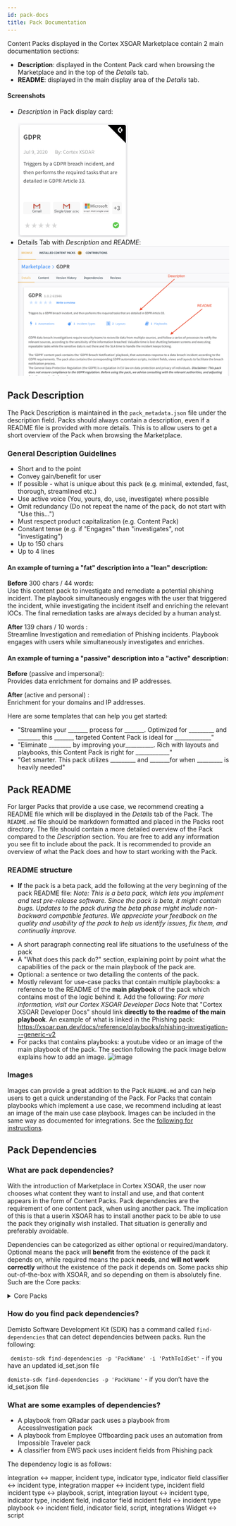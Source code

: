 ```yaml
---
id: pack-docs
title: Pack Documentation
---
```


Content Packs displayed in the Cortex XSOAR Marketplace contain 2 main documentation sections: 
* **Description**: displayed in the Content Pack card when browsing the Marketplace and in the top of the *Details* tab.
* **README**: displayed in the main display area of the *Details* tab.

#### Screenshots
* *Description* in Pack display card: <br/>  
<img src="../doc_imgs/integrations/gdpr-card.png" width="250"></img>  
* Details Tab with *Description* and *README*:
![](../doc_imgs/integrations/gdpr-details.png)    


## Pack Description
The Pack Description is maintained in the `pack_metadata.json` file under the description field. Packs should always contain a description, even if a README file is provided with more details. This is to allow users to get a short overview of the Pack when browsing the Marketplace.

### General Description Guidelines
- Short and to the point
- Convey gain/benefit for user
- If possible - what is unique about this pack (e.g. minimal, extended, fast, thorough, streamlined etc.)
- Use active voice (You, yours, do, use, investigate) where possible
- Omit redundancy (Do not repeat the name of the pack, do not start with "Use this…")
- Must respect product capitalization (e.g. Content Pack)
- Constant tense (e.g. if "Engages" than "investigates", not "investigating")
- Up to 150 chars
- Up to 4 lines

#### An example of turning a "fat" description into a "lean" description:
**Before** 300 chars / 44 words:  
Use this content pack to investigate and remediate a potential phishing incident. The playbook simultaneously engages with the user that triggered the incident, while investigating the incident itself and enriching the relevant IOCs.
The final remediation tasks are always decided by a human analyst.

**After** 139 chars / 10 words :  
Streamline Investigation and remediation of Phishing incidents. Playbook engages with users while simultaneously investigates and enriches.

#### An example of turning a "passive" description into a "active" description:
**Before** (passive and impersonal):  
Provides data enrichment for domains and IP addresses.

**After** (active and personal) :  
Enrichment for your domains and IP addresses.

Here are some templates that can help you get started:

* "Streamline your _______ process for  _______. Optimized for _________ and ________ this _______ targeted Content Pack is ideal for _____________"
* "Eliminate ________ by improving your__________. Rich with layouts and playbooks, this Content Pack is right for ____________"
* "Get smarter. This pack utilizes _________ and _______for when _________ is heavily needed"

## Pack README
For larger Packs that provide a use case, we recommend creating a README file which will be displayed in the *Details* tab of the Pack. The `README.md` file should be markdown formatted and placed in the Packs root directory. The file should contain a more detailed overview of the Pack compared to the *Description* section. You are free to add any information you see fit to include about the pack. It is recommended to provide an overview of what the Pack does and how to start working with the Pack.  

### README structure
- **If** the pack is a beta pack, add the following at the very beginning of the pack README file:
_Note: This is a beta pack, which lets you implement and test pre-release software. Since the pack is beta, it might contain bugs. Updates to the pack during the beta phase might include non-backward compatible features. We appreciate your feedback on the quality and usability of the pack to help us identify issues, fix them, and continually improve._
* A short paragraph connecting real life situations to the usefulness of the pack
* A "What does this pack do?" section, explaining point by point what the capabilities of the pack or the main playbook of the pack are.
* Optional: a sentence or two detailing the contents of the pack.
* Mostly relevant for use-case packs that contain multiple playbooks: a reference to the README of the **main playbook** of the pack which contains most of the logic behind it. Add the following:
_For more information, visit our Cortex XSOAR Developer Docs_
Note that "Cortex XSOAR Developer Docs" should link **directly to the readme of the main playbook**. An example of what is linked in the Phishing pack: https://xsoar.pan.dev/docs/reference/playbooks/phishing-investigation---generic-v2
* For packs that contains playbooks: a youtube video or an image of the main playbook of the pack. The section following the pack image below explains how to add an image.
![image](https://user-images.githubusercontent.com/43602124/88673366-31d59c80-d0f1-11ea-9319-b7d9f2fb8625.png)

### Images
Images can provide a great addition to the Pack `README.md` and can help users to get a quick understanding of the Pack. For Packs that contain playbooks which implement a use case, we recommend including at least an image of the main use case playbook.  Images can be included in the same way as documented for integrations. See the [following for instructions](integration-docs#images). 


## Pack Dependencies
### What are pack dependencies?
With the introduction of Marketplace in Cortex XSOAR, the user now chooses what content they want to install and use, and that content appears in the form of Content Packs.
Pack dependencies are the requirement of one content pack, when using another pack. The implication of this is that a userin XSOAR has to install another pack to be able to use the pack they originally wish installed. That situation is generally and preferably avoidable.

Dependencies can be categorized as either optional or required/mandatory. Optional means the pack will **benefit** from the existence of the pack it depends on, while required means the pack **needs**, and **will not work correctly** without the existence of the pack it depends on.
Some packs ship out-of-the-box with XSOAR, and so depending on them is absolutely fine. Such are the Core packs:
<details>
<summary>Core Packs</summary>
AMP,
ANYRUN,
APIVoid,
ARIAPacketIntelligence,
AWS-ACM,
AWS-AccessAnalyzer,
AWS-Athena,
AWS-CloudTrail,
AWS-CloudWatchLogs
AWS-EC2,
AWS-GuardDuty,
AWS-IAM,
AWS-Lambda,
AWS-Route53,
AWS-S3,
AWS-SQS,
AWS-SecurityHub,
AWS_DynamoDB,
AWS_Sagemaker,
AbuseDB,
AccessInvestigation,
Accessdata,
ActiveMQ,
Active_Directory_Query,
Aella_StarLight,
Akamai_SIEM,
Akamai_WAF,
Alexa,
Algosec,
AlienVault_OTX,
AlienVault_USM_Anywhere,
AlphaSOC_Network_Behavior_Analytics,
AlphaSOC_Wisdom,
Anomali_ThreatStream,
AquatoneDiscover,
ArcSightESM,
ArcSightLogger,
ArcSightXML,
ArcherRSA,
AttackIQFireDrill,
AttivoBotsink,
AutoFocus,
AwakeSecurity,
AzureCompute,
AzureSecurityCenter,
AzureSentinel,
BPA,
Base,
BastilleNetworks,
BeyondTrust_Password_Safe,
BigFix,
BitDam,
Blockade.io,
BluecatAddressManager,
Blueliv,
BluelivThreatCompass,
BluelivThreatContext,
Box,
BreachNotification-US,
BruteForce,
C2sec,
CIRCL,
CVESearch,
CarbonBlackDefense,
CarbonBlackEnterpriseEDR,
CarbonBlackProtect,
Carbon_Black_Enterprise_Live_Response,
Carbon_Black_Enterprise_Response,
Censys,
Centreon,
CheckPhish,
CheckpointFirewall,
Cherwell,
cisco-ise,
cisco-meraki,
Cisco-umbrella,
CiscoASA,
CiscoFirepower,
CiscoSpark,
Claroty,
Cloaken,
CloudLock,
CloudShark,
Code42,
Cofense-Intelligence,
CofenseTriage,
CommonDashboards,
CommonPlaybooks,
CommonReports,
CommonTypes,
CommonWidgets,
Compliance,
Confluence,
CortexDataLake,
CortexXDR,
CounterCraft,
CounterTack,
CrisisManagement,
CrowdStrikeFalcon,
CrowdStrikeFalconSandbox,
CrowdStrikeFalconStreamingV2,
CrowdStrikeFalconX,
CrowdStrikeHost,
CrowdStrikeIntel,
CuckooSandbox,
cyberark_AIM,
CyberTriage,
Cybereason,
Cylance_Protect,
Cymulate,
D2,
DNSDB,
dnstwist,
DeHashed,
DeepInstinct,
DefaultPlaybook,
DemistoLocking,
DemistoRESTAPI,
DeprecatedContent,
DeveloperTools,
Devo,
DigitalGuardian,
DigitalShadows,
Digital_Defense_FrontlineVM,
DomainTools,
DomainTools_Iris,
DuoAdminApi,
EDL,
epo,
EWS,
EWSMailSender,
EasyVista,
EclecticIQ,
Elasticsearch,
EmployeeOffboarding,
Endace,
Endgame,
Exabeam,
Exchange2016_Compliance,
ExifRead,
Expanse,
ExportIndicators,
ExtraHop,
F5,
FeedAWS,
FeedAlienVault,
FeedAzure,
FeedAzureADConnectHealth,
FeedBambenekConsulting,
FeedBlocklist_de,
FeedBruteForceBlocker,
FeedCSV,
FeedCloudflare,
FeedCofense,
FeedDShield,
FeedElasticsearch,
FeedFastly,
FeedFeodoTracker,
FeedGCPWhitelist,
FeedJSON,
FeedMalwareDomainList,
FeedMicrosoftIntune,
FeedMitreAttack,
FeedOffice365,
FeedPlainText,
FeedProofpoint,
FeedRecordedFuture,
FeedSpamhaus,
FeedTAXII,
FeedTorExitAddresses,
FeedUnit42,
FeedZoom,
Feedsslabusech,
FetchIndicatorsFromFile,
FidelisElevateNetwork,
FidelisEndpoint,
fireeye,
FireEyeETP,
FireEyeHX,
FireEyeHelix,
Flashpoint,
Forcepoint,
Forescout,
FortiGate,
FortiSIEM,
FreshDesk,
GDPR,
GRR,
GenericSQL,
GetLicenseID,
GetServerURL,
Giphy,
GitHub,
Gmail,
GmailSingleUser,
GoogleBigQuery,
GoogleChronicleBackstory,
GoogleCloudCompute,
GoogleCloudFunctions,
GoogleCloudStorage,
GoogleCloudTranslate,
GoogleDocs,
GoogleKeyManagementService,
GoogleKubernetesEngine,
GooglePubSub,
GoogleResourceManager,
GoogleSafeBrowsing,
GoogleVault,
GoogleVisionAPI,
GuardiCore,
Guidance_Encase_Endpoint,
HIPAA-BreachNotification,
HPE_Service_Manager,
HashiCorp-Vault,
HelloWorld,
Humio,
Hunting,
HybridAnalysis,
IBMResilientSystems,
ICEBRG,
iDefense,
illuminate,
IllusiveNetworks,
ImageOCR,
Imperva_Skyfence,
ImpossibleTraveler,
Incapsula,
Indeni,
InfoArmor_VigilanteATI,
Infoblox,
Infocyte,
IntSight,
Intezer,
ipinfo,
Ipstack,
IronDefense,
IronPort,
isight,
IsItPhishing,
IvantiHeat,
jamf,
Jask,
Jira,
JoeSecurity,
JsonWhoIs,
Kafka,
Kenna,
Koodous,
Lastline,
LogRhythm,
LogRhythmRest,
Logzio,
Lokpath_Keylight,
Looker,
Lost_Stolen_Device,
Luminate,
mcafeeDam,
MISP,
ML,
MailListener_-_POP3,
MailSenderNew,
Maltiverse,
Malware,
Malwarebytes,
Malwr,
Mattermost,
MaxMind_GeoIP2,
McAfee-MAR,
McAfee-TIE,
McAfeeNSM,
McAfeeWebGateway,
McAfee_Advanced_Threat_Defense,
McAfee_DXL,
McAfee_ESM-v10,
MicrosoftDefenderAdvancedThreatProtection,
MicrosoftGraphCalendar,
MicrosoftGraphDeviceManagement,
MicrosoftGraphFiles,
MicrosoftGraphGroups,
MicrosoftGraphListener,
MicrosoftGraphMail,
MicrosoftGraphSecurity,
MicrosoftGraphUser,
MicrosoftManagementActivity,
MicrosoftTeams,
Mimecast,
MinervaLabsAntiEvasionPlatform,
Moloch,
MongoDB,
MxToolBox,
NIST,
Netcraft,
Netskope,
nessus,
Nmap,
NozomiNetworks,
OSQuery,
OSXCollector,
OTRS,
Okta,
OnboardingIntegration,
OpenLDAP,
OpenPhish,
OpsGenie,
opswat-metadefender,
PAN-OS,
PANWComprehensiveInvestigation,
PacketMail,
Packetsled,
PagerDuty,
PaloAltoNetworks_PAN_OS_EDL_Management,
Palo_Alto_Networks_WildFire,
PassiveTotal,
PcapAnalysis,
Pcysys,
PerceptionPoint,
Perch,
PhishAI,
PhishLabs,
PhishTank,
Phishing,
Pipl,
PolySwarm,
Polygon,
PortScan,
Preempt,
PrismaAccess,
PrismaCloud,
PrismaCloudCompute,
ProofpointServerProtection,
ProofpointTAP,
ProofpointThreatResponse,
ProtectWise,
Pwned,
qualys,
QRadar,
QuestKace,
RSANetWitnessEndpoint,
RSANetWitness_v11_1,
RTIR,
Ransomware,
Rapid7_Nexpose,
rasterize,
Recorded_Future,
RedCanary,
Remedy-On-Demand,
Remedy_AR,
remedy_SR,
ReplaceMatchGroup,
ReversingLabs_A1000,
ReversingLabs_Titanium_Cloud,
RiskSense,
RsaNetWitnessPacketsAndLogs,
RsaNetwitnessSecurityAnalytics,
SANS,
SCADAfence_CNM,
SMB,
SMIME_Messaging,
SNDBOX,
SafeBreach,
Salesforce,
sampleSiem,
SandBlastAppliance,
Sandblast,
SecBI,
SecureWorks,
SecurityAdvisor,
Securonix,
SentinelOne,
ServiceDeskPlus,
ServiceNow,
ShiftManagement,
Shodan,
SignalSciences,
Silverfort,
Sixgill-Darkfeed,
Sixgill-DeepInsights,
Skyformation,
Slack,
SlashNextPhishingIncidentResponse,
Smokescreen_IllusionBLACK,
Snowflake,
SplunkPy,
Stealthwatch_Cloud,
SumoLogic,
SymantecBlueCoatMalwareAnalysis,
SymantecDLP,
SymantecEndpointProtection,
SymantecMSS,
SymantecManagementCenter,
Symantec_Advanced_Threat_Protection,
Symantec_Deepsight,
Symantec_Messaging_Gateway,
Syslog,
TAXIIServer,
TCPIPUtils,
TIM_Processing,
TIM_SIEM,
Tanium,
TaniumThreatResponse,
Telegram,
Tenable_io,
Tenable_sc,
ThinkstCanary,
ThreatConnect,
ThreatExchange,
ThreatGrid,
ThreatIntelligenceManagement,
ThreatMiner,
ThreatQ,
ThreatX,
Threat_Crowd,
Traps,
TrendMicroApex,
TrendMicroDDA,
trendMicroDsm,
TruSTAR,
Tufin,
Twilio,
URLHaus,
Uptycs,
UrlScan,
VMRay,
VMware,
Vectra,
Venafi,
Verodin,
Vertica,
VirusTotal,
VirusTotal-Private_API,
Volatility,
VulnDB,
WhatIsMyBrowser,
WhereIsTheEgg,
Whois,
WindowsDefenderAdvancedThreatProtection,
Workday,
XFE,
XForceExchange,
Yara,
Zabbix,
Zendesk,
ZeroFox,
Zimperium,
Zoom,
Zscaler,
</details>

### How do you find pack dependencies?
Demisto Software Development Kit (SDK) has a command called `find-dependencies` that can detect dependencies between packs. Run the following:

``` demisto-sdk find-dependencies -p 'PackName' -i 'PathToIdSet'``` - if you have an updated id_set.json file

```demisto-sdk find-dependencies -p 'PackName'``` - if you don’t have the id_set.json file

### What are some examples of dependencies?
- A playbook from QRadar pack uses a playbook from AccessInvestigation pack
- A playbook from Employee Offboarding pack uses an automation from Impossible Traveler pack
- A classifier from EWS pack uses incident fields from Phishing pack

The dependency logic is as follows:

integration <-> mapper, incident type, indicator type, indicator field
classifier <-> incident type, integration 
mapper <-> incident type, incident field
incident type <-> playbook, script, integration
layout <-> incident type, indicator type, incident field, indicator field
incident field <-> incident type
playbook <-> incident field, indicator field, script, integrations
Widget <-> script
